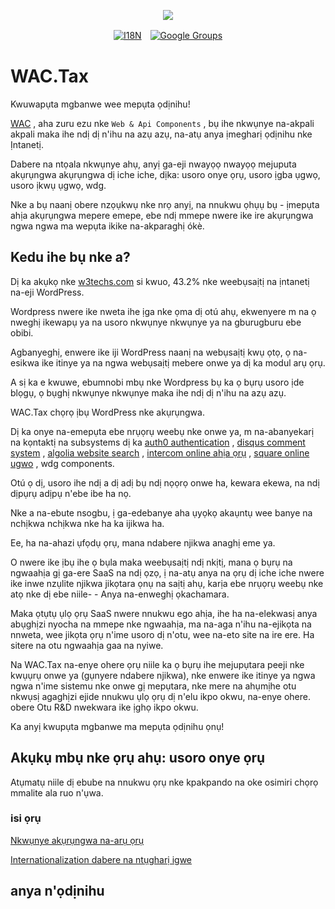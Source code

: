 <p align="center"><a href="https://wac.tax"><img src="https://cdn.jsdelivr.net/gh/wactax/img/logo.svg"/></a></p><p align="center"><a href="https://github.com/wactax/wac.tax/blob/main/doc/README.md#readme"><img alt="I18N" src="https://cdn.jsdelivr.net/gh/wactax/img/t.svg"/></a>　<a href="https://groups.google.com/u/2/g/wactax"><img alt="Google Groups" src="https://cdn.jsdelivr.net/gh/wactax/img/g-groups.svg"/></a></p>

# WAC.Tax

Kwuwapụta mgbanwe wee mepụta ọdịnihu!

[WAC](https://wac.tax) , aha zuru ezu nke `Web & Api Components` , bụ ihe nkwụnye na-akpali akpali maka ihe ndị dị n'ihu na azụ azụ, na-atụ anya ịmegharị ọdịnihu nke Ịntanetị.

Dabere na ntọala nkwụnye ahụ, anyị ga-eji nwayọọ nwayọọ mejuputa akụrụngwa akụrụngwa dị iche iche, dịka: usoro onye ọrụ, usoro ịgba ụgwọ, usoro ịkwụ ụgwọ, wdg.

Nke a bụ naanị obere nzọụkwụ nke nrọ anyị, na nnukwu ọhụụ bụ - ịmepụta ahịa akụrụngwa mepere emepe, ebe ndị mmepe nwere ike ire akụrụngwa ngwa ngwa ma wepụta ikike na-akparaghị ókè.

## Kedu ihe bụ nke a?

Dị ka akụkọ nke [w3techs.com](https://w3techs.com/technologies/details/cm-wordpress) si kwuo, 43.2% nke weebụsaịtị na ịntanetị na-eji WordPress.

Wordpress nwere ike nweta ihe ịga nke ọma dị otú ahụ, ekwenyere m na ọ nweghị ikewapụ ya na usoro nkwụnye nkwụnye ya na gburugburu ebe obibi.

Agbanyeghị, enwere ike iji WordPress naanị na webụsaịtị kwụ ọtọ, ọ na-esikwa ike itinye ya na ngwa webụsaịtị mebere onwe ya dị ka modul arụ ọrụ.

A sị ka e kwuwe, ebumnobi mbụ nke Wordpress bụ ka ọ bụrụ usoro ịde blọgụ, ọ bụghị nkwụnye nkwụnye maka ihe ndị dị n'ihu na azụ azụ.

WAC.Tax chọrọ ịbụ WordPress nke akụrụngwa.

Dị ka onye na-emepụta ebe nrụọrụ weebụ nke onwe ya, m na-abanyekarị na kọntaktị na subsystems dị ka [auth0 authentication](https://auth0.com) , [disqus comment system](https://disqus.com) , [algolia website search](https://www.algolia.com) , [intercom online ahịa ọrụ](https://www.intercom.com) , [square online ugwo](https://developer.squareup.com/docs/web-payments/overview) , wdg components.

Otú ọ dị, usoro ihe ndị a dị adị bụ ndị nọọrọ onwe ha, kewara ekewa, na ndị dịpụrụ adịpụ n'ebe ibe ha nọ.

Nke a na-ebute nsogbu, ị ga-edebanye aha ụyọkọ akaụntụ wee banye na nchịkwa nchịkwa nke ha ka ijikwa ha.

Ee, ha na-ahazi ụfọdụ ọrụ, mana ndabere njikwa anaghị eme ya.

O nwere ike ịbụ ihe ọ bụla maka weebụsaịtị ndị nkịtị, mana ọ bụrụ na ngwaahịa gị ga-ere SaaS na ndị ọzọ, ị na-atụ anya na ọrụ dị iche iche nwere ike inwe nzụlite njikwa jikọtara ọnụ na saịtị ahụ, karịa ebe nrụọrụ weebụ nke atọ nke dị ebe niile- - Anya na-enweghị ọkachamara.

Maka ọtụtụ ụlọ ọrụ SaaS nwere nnukwu ego ahịa, ihe ha na-elekwasị anya abụghịzi nyocha na mmepe nke ngwaahịa, ma na-aga n'ihu na-ejikọta na nnweta, wee jikọta ọrụ n'ime usoro dị n'otu, wee na-eto site na ire ere. Ha sitere na otu ngwaahịa gaa na nyiwe.

Na WAC.Tax na-enye ohere ọrụ niile ka ọ bụrụ ihe mejupụtara peeji nke kwụụrụ onwe ya (gụnyere ndabere njikwa), nke enwere ike itinye ya ngwa ngwa n'ime sistemu nke onwe gị mepụtara, nke mere na ahụmịhe otu nkwụsị agaghịzi ejide nnukwu ụlọ ọrụ dị n'elu ikpo okwu, na-enye ohere. obere Otu R&D nwekwara ike ịghọ ikpo okwu.

Ka anyị kwupụta mgbanwe ma mepụta ọdịnihu ọnụ!

## Akụkụ mbụ nke ọrụ ahụ: usoro onye ọrụ

Atụmatụ niile dị ebube na nnukwu ọrụ nke kpakpando na oke osimiri chọrọ mmalite ala ruo n'ụwa.

### isi ọrụ

[Nkwụnye akụrụngwa na-arụ ọrụ](./pkg.md)

[Internationalization dabere na ntụgharị igwe](./i18n.md)

## anya n'ọdịnihu
